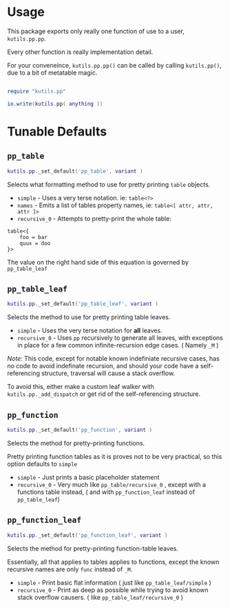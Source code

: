 Usage
======

This package exports only really one function of use to a user, `kutils.pp.pp`.

Every other function is really implementation detail.

For your conveneince, `kutils.pp.pp()` can be called by calling `kutils.pp()`, due to a bit of metatable magic.

```lua

require "kutils.pp"

io.write(kutils.pp( anything ))

```

Tunable Defaults
====

`pp_table`
----

```lua
kutils.pp._set_default('pp_table', variant )
```

Selects what formatting method to use for pretty printing `table` objects.


 * `simple` - Uses a very terse notation. ie: `table<?>`
 * `names` - Emits a list of tables property names, ie:
 `table<[ attr, attr, attr ]>`
 * `recursive_0` - Attempts to pretty-print the whole table:

```
table<{
	foo = bar
	quux = doo
}>
```

The value on the right hand side of this equation is governed by `pp_table_leaf`


`pp_table_leaf`
----

```lua
kutils.pp._set_default('pp_table_leaf', variant )
```

Selects the method to use for pretty printing table leaves.

 * `simple` - Uses the very terse notation for **all** leaves.
 * `recursive_0` - Uses `pp` recursively to generate all leaves, with exceptions in place for a few common infinite-recursion edge cases. ( Namely `_M` )


*Note:* This code, except for notable known indefiniate recursive cases, has no code to avoid indefinate recursion, and should your code have a self-referencing structure, traversal will cause a stack overflow.

To avoid this, either make a custom leaf walker with `kutils.pp._add_dispatch` or get rid of the self-referencing structure.

`pp_function`
----

```lua
kutils.pp._set_default('pp_function', variant )
```

Selects the method for pretty-printing functions.

Pretty printing function tables as it is proves not to be very practical, so this option defaults to `simple`

 * `simple` - Just prints a basic placeholder statement
 * `recursive_0` - Very much like `pp_table/recursive_0` , except with a functions table instead, ( and with `pp_function_leaf` instead of `pp_table_leaf`)


`pp_function_leaf`
----

```lua
kutils.pp._set_default('pp_function_leaf', variant )
```

Selects the method for pretty-printing function-table leaves.

Essentially, all that applies to tables applies to functions, except the known recursive names are only `func` instead of `_M`.

 * `simple` - Print basic flat information ( just like `pp_table_leaf/simple` )
 * `recursive_0` - Print as deep as possible while trying to avoid known stack overflow causers. ( like `pp_table_leaf/recursive_0` )



